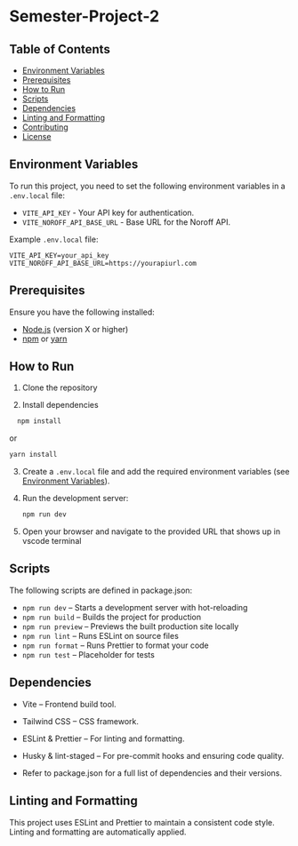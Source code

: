﻿# Semester-Project-2

## Table of Contents

- [Environment Variables](#environment-variables)
- [Prerequisites](#prerequisites)
- [How to Run](#how-to-run)
- [Scripts](#scripts)
- [Dependencies](#dependencies)
- [Linting and Formatting](#linting-and-formatting)
- [Contributing](#contributing)
- [License](#license)

## Environment Variables

To run this project, you need to set the following environment variables in a `.env.local` file:

- `VITE_API_KEY` - Your API key for authentication.
- `VITE_NOROFF_API_BASE_URL` - Base URL for the Noroff API.

Example `.env.local` file:

```env
VITE_API_KEY=your_api_key
VITE_NOROFF_API_BASE_URL=https://yourapiurl.com
```

## Prerequisites

Ensure you have the following installed:

- [Node.js](https://nodejs.org/) (version X or higher)
- [npm](https://www.npmjs.com/) or [yarn](https://yarnpkg.com/)

## How to Run

1. Clone the repository

2. Install dependencies

```bash
  npm install
```

or

```bash
yarn install
```

3. Create a `.env.local` file and add the required environment variables (see [Environment Variables](#environment-variables)).

4. Run the development server:

   ```bash
   npm run dev
   ```

5. Open your browser and navigate to the provided URL that shows up in vscode terminal

## Scripts

The following scripts are defined in package.json:

- `npm run dev` – Starts a development server with hot-reloading
- `npm run build` – Builds the project for production
- `npm run preview` – Previews the built production site locally
- `npm run lint` – Runs ESLint on source files
- `npm run format` – Runs Prettier to format your code
- `npm run test` – Placeholder for tests

## Dependencies

- Vite – Frontend build tool.
- Tailwind CSS – CSS framework.
- ESLint & Prettier – For linting and formatting.
- Husky & lint-staged – For pre-commit hooks and ensuring code quality.

- Refer to package.json for a full list of dependencies and their versions.

## Linting and Formatting

This project uses ESLint and Prettier to maintain a consistent code style. Linting and formatting are automatically applied.
